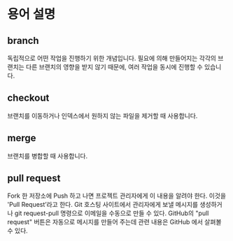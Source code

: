# 용어 설명

## branch

독립적으로 어떤 작업을 진행하기 위한 개념입니다. 필요에 의해 만들어지는 각각의 브랜치는 다른 브랜치의 영향을 받지 않기 때문에, 여러 작업을 동시에 진행할 수 있습니다.


## checkout

브랜치를 이동하거나 인덱스에서 원하지 않는 파일을 제거할 때 사용합니다.

## merge

브랜치를 병합할 때 사용합니다.

## pull request

Fork 한 저장소에 Push 하고 나면 프로젝트 관리자에게 이 내용을 알려야 한다. 이것을 'Pull Request’라고 한다. Git 호스팅 사이트에서 관리자에게 보낼 메시지를 생성하거나 git request-pull 명령으로 이메일을 수동으로 만들 수 있다. GitHub의 "pull request" 버튼은 자동으로 메시지를 만들어 주는데 관련 내용은 GitHub 에서 살펴볼 수 있다.
